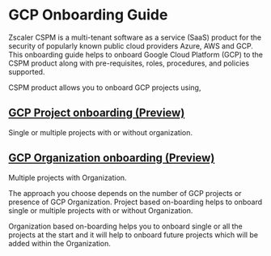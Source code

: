 GCP Onboarding Guide 
=====================

Zscaler CSPM is a multi-tenant software as a service (SaaS) product for the security of popularly known public cloud providers Azure, AWS and GCP. This onboarding guide helps to onboard Google Cloud Platform (GCP) to the CSPM product along with pre-requisites, roles, procedures, and policies supported.

CSPM product allows you to onboard GCP projects using,

## [GCP Project onboarding (Preview)](../../onboardingGuide/gcpProject/) 
Single or multiple projects with or without organization.

## [GCP Organization onboarding (Preview)](../../onboardingGuide/gcpOrganization/)
Multiple projects with Organization.

The approach you choose depends on the number of GCP projects or presence of GCP Organization. Project based on-boarding helps to onboard single or multiple projects with or without Organization.

Organization based on-boarding helps you to onboard single or all the projects at the start and it will help to onboard future projects which will be added within the Organization.

